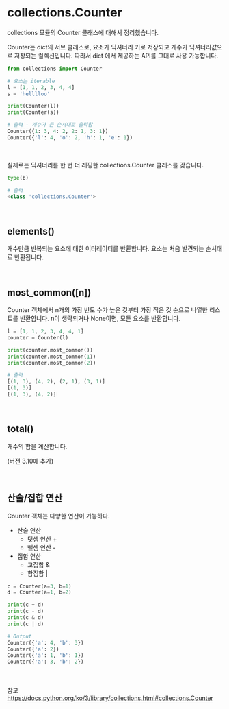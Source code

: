# collections.Counter

collections 모듈의 Counter 클래스에 대해서 정리했습니다.

Counter는 dict의 서브 클래스로, 요소가 딕셔너리 키로 저장되고 개수가 딕셔너리값으로 저장되는 컬렉션입니다. 따라서 dict 에서 제공하는 API를 그대로 사용 가능합니다.

```python
from collections import Counter

# 요소는 iterable
l = [1, 1, 2, 3, 4, 4]
s = 'helllloo'

print(Counter(l))
print(Counter(s))

# 출력 - 개수가 큰 순서대로 출력함
Counter({1: 3, 4: 2, 2: 1, 3: 1})
Counter({'l': 4, 'o': 2, 'h': 1, 'e': 1})
```

<br>

실제로는 딕셔너리를 한 번 더 래핑한 collections.Counter 클래스를 갖습니다.

```python
type(b)

# 출력
<class 'collections.Counter'>
```

<br>

## elements()

개수만큼 반복되는 요소에 대한 이터레이터를 반환합니다. 요소는 처음 발견되는 순서대로 반환됩니다.

<br>

## most_common([n])

Counter 객체에서 n개의 가장 빈도 수가 높은 것부터 가장 적은 것 순으로 나열한 리스트를 반환합니다. n이 생략되거나 None이면, 모든 요소를 반환합니다.


```python
l = [1, 1, 2, 3, 4, 4, 1]
counter = Counter(l)

print(counter.most_common())
print(counter.most_common(1))
print(counter.most_common(2))

# 출력
[(1, 3), (4, 2), (2, 1), (3, 1)]
[(1, 3)]
[(1, 3), (4, 2)]
```

<br>

## total()

개수의 합을 계산합니다.

(버전 3.10에 추가)

<br>

## 산술/집합 연산

Counter 객체는 다양한 연산이 가능하다.
+ 산술 연산
    + 덧셈 연산 +
    + 뺄셈 연산 -
+ 집합 연산
    + 교집합 &
    + 합집합 |

```python
c = Counter(a=3, b=1)
d = Counter(a=1, b=2)

print(c + d)
print(c - d)
print(c & d)
print(c | d)

# Output
Counter({'a': 4, 'b': 3})
Counter({'a': 2})
Counter({'a': 1, 'b': 1})
Counter({'a': 3, 'b': 2})
```

<br><br>
참고 
<https://docs.python.org/ko/3/library/collections.html#collections.Counter>